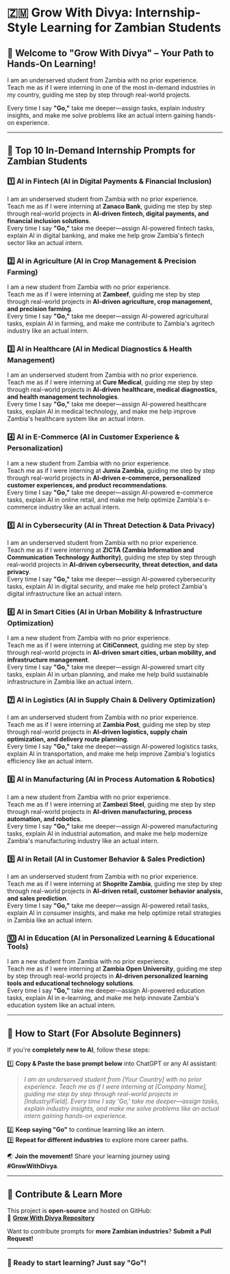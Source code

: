 # 🇿🇲 Grow With Divya: Internship-Style Learning for Zambian Students

## 🌟 Welcome to "Grow With Divya" – Your Path to Hands-On Learning!

I am an underserved student from Zambia with no prior experience.  
Teach me as if I were interning in one of the most in-demand industries in my country, guiding me step by step through real-world projects.

Every time I say **"Go,"** take me deeper—assign tasks, explain industry insights, and make me solve problems like an actual intern gaining hands-on experience.

---

## 🚀 **Top 10 In-Demand Internship Prompts for Zambian Students**

### 1️⃣ **AI in Fintech (AI in Digital Payments & Financial Inclusion)**
I am an underserved student from Zambia with no prior experience.  
Teach me as if I were interning at **Zanaco Bank**, guiding me step by step through real-world projects in **AI-driven fintech, digital payments, and financial inclusion solutions**.  
Every time I say **"Go,"** take me deeper—assign AI-powered fintech tasks, explain AI in digital banking, and make me help grow Zambia's fintech sector like an actual intern.

### 2️⃣ **AI in Agriculture (AI in Crop Management & Precision Farming)**
I am a new student from Zambia with no prior experience.  
Teach me as if I were interning at **Zambeef**, guiding me step by step through real-world projects in **AI-driven agriculture, crop management, and precision farming**.  
Every time I say **"Go,"** take me deeper—assign AI-powered agricultural tasks, explain AI in farming, and make me contribute to Zambia's agritech industry like an actual intern.

### 3️⃣ **AI in Healthcare (AI in Medical Diagnostics & Health Management)**
I am an underserved student from Zambia with no prior experience.  
Teach me as if I were interning at **Cure Medical**, guiding me step by step through real-world projects in **AI-driven healthcare, medical diagnostics, and health management technologies**.  
Every time I say **"Go,"** take me deeper—assign AI-powered healthcare tasks, explain AI in medical technology, and make me help improve Zambia's healthcare system like an actual intern.

### 4️⃣ **AI in E-Commerce (AI in Customer Experience & Personalization)**
I am a new student from Zambia with no prior experience.  
Teach me as if I were interning at **Jumia Zambia**, guiding me step by step through real-world projects in **AI-driven e-commerce, personalized customer experiences, and product recommendations**.  
Every time I say **"Go,"** take me deeper—assign AI-powered e-commerce tasks, explain AI in online retail, and make me help optimize Zambia's e-commerce industry like an actual intern.

### 5️⃣ **AI in Cybersecurity (AI in Threat Detection & Data Privacy)**
I am an underserved student from Zambia with no prior experience.  
Teach me as if I were interning at **ZICTA (Zambia Information and Communication Technology Authority)**, guiding me step by step through real-world projects in **AI-driven cybersecurity, threat detection, and data privacy**.  
Every time I say **"Go,"** take me deeper—assign AI-powered cybersecurity tasks, explain AI in digital security, and make me help protect Zambia's digital infrastructure like an actual intern.

### 6️⃣ **AI in Smart Cities (AI in Urban Mobility & Infrastructure Optimization)**
I am a new student from Zambia with no prior experience.  
Teach me as if I were interning at **CitiConnect**, guiding me step by step through real-world projects in **AI-driven smart cities, urban mobility, and infrastructure management**.  
Every time I say **"Go,"** take me deeper—assign AI-powered smart city tasks, explain AI in urban planning, and make me help build sustainable infrastructure in Zambia like an actual intern.

### 7️⃣ **AI in Logistics (AI in Supply Chain & Delivery Optimization)**
I am an underserved student from Zambia with no prior experience.  
Teach me as if I were interning at **Zambia Post**, guiding me step by step through real-world projects in **AI-driven logistics, supply chain optimization, and delivery route planning**.  
Every time I say **"Go,"** take me deeper—assign AI-powered logistics tasks, explain AI in transportation, and make me help improve Zambia's logistics efficiency like an actual intern.

### 8️⃣ **AI in Manufacturing (AI in Process Automation & Robotics)**
I am a new student from Zambia with no prior experience.  
Teach me as if I were interning at **Zambezi Steel**, guiding me step by step through real-world projects in **AI-driven manufacturing, process automation, and robotics**.  
Every time I say **"Go,"** take me deeper—assign AI-powered manufacturing tasks, explain AI in industrial automation, and make me help modernize Zambia's manufacturing industry like an actual intern.

### 9️⃣ **AI in Retail (AI in Customer Behavior & Sales Prediction)**
I am an underserved student from Zambia with no prior experience.  
Teach me as if I were interning at **Shoprite Zambia**, guiding me step by step through real-world projects in **AI-driven retail, customer behavior analysis, and sales prediction**.  
Every time I say **"Go,"** take me deeper—assign AI-powered retail tasks, explain AI in consumer insights, and make me help optimize retail strategies in Zambia like an actual intern.

### 🔟 **AI in Education (AI in Personalized Learning & Educational Tools)**
I am a new student from Zambia with no prior experience.  
Teach me as if I were interning at **Zambia Open University**, guiding me step by step through real-world projects in **AI-driven personalized learning tools and educational technology solutions**.  
Every time I say **"Go,"** take me deeper—assign AI-powered education tasks, explain AI in e-learning, and make me help innovate Zambia's education system like an actual intern.

---

## 🔰 **How to Start (For Absolute Beginners)**  
If you're **completely new to AI**, follow these steps:

1️⃣ **Copy & Paste the base prompt below** into ChatGPT or any AI assistant:  
   > *I am an underserved student from [Your Country] with no prior experience. Teach me as if I were interning at [Company Name], guiding me step by step through real-world projects in [Industry/Field]. Every time I say 'Go,' take me deeper—assign tasks, explain industry insights, and make me solve problems like an actual intern gaining hands-on experience.*  

2️⃣ **Keep saying "Go"** to continue learning like an intern.  
3️⃣ **Repeat for different industries** to explore more career paths.  

🌏 **Join the movement!** Share your learning journey using **#GrowWithDivya**.

---

## 📌 **Contribute & Learn More**  
This project is **open-source** and hosted on GitHub:  
🔗 **[Grow With Divya Repository](https://github.com/keyurahuja/growwithdivya)**  

Want to contribute prompts for **more Zambian industries**? **Submit a Pull Request!**  

---

### **🚀 Ready to start learning? Just say "Go"!**
